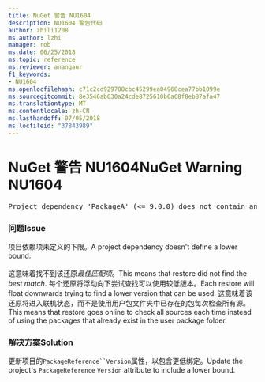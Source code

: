 ```yaml
---
title: NuGet 警告 NU1604
description: NU1604 警告代码
author: zhili1208
ms.author: lzhi
manager: rob
ms.date: 06/25/2018
ms.topic: reference
ms.reviewer: anangaur
f1_keywords:
- NU1604
ms.openlocfilehash: c71c2cd929708cbc45299ea04968cea77bb1099e
ms.sourcegitcommit: 8e3546ab630a24cde8725610b6a68f8eb87afa47
ms.translationtype: MT
ms.contentlocale: zh-CN
ms.lasthandoff: 07/05/2018
ms.locfileid: "37843989"
---
```

# <a name="nuget-warning-nu1604"></a><span data-ttu-id="e67c7-103">NuGet 警告 NU1604</span><span class="sxs-lookup"><span data-stu-id="e67c7-103">NuGet Warning NU1604</span></span>

<pre>Project dependency 'PackageA' (&lt;= 9.0.0) does not contain an inclusive lower bound. Include a lower bound in the dependency version to ensure consistent restore results.</pre>

### <a name="issue"></a><span data-ttu-id="e67c7-104">问题</span><span class="sxs-lookup"><span data-stu-id="e67c7-104">Issue</span></span>
<span data-ttu-id="e67c7-105">项目依赖项未定义的下限。</span><span class="sxs-lookup"><span data-stu-id="e67c7-105">A project dependency doesn't define a lower bound.</span></span><br/><br/><span data-ttu-id="e67c7-106">这意味着找不到该还原*最佳匹配项*。</span><span class="sxs-lookup"><span data-stu-id="e67c7-106">This means that restore did not find the *best match*.</span></span> <span data-ttu-id="e67c7-107">每个还原将浮动向下尝试查找可以使用较低版本。</span><span class="sxs-lookup"><span data-stu-id="e67c7-107">Each restore will float downwards trying to find a lower version that can be used.</span></span> <span data-ttu-id="e67c7-108">这意味着该还原将进入联机状态，而不是使用用户包文件夹中已存在的包每次检查所有源。</span><span class="sxs-lookup"><span data-stu-id="e67c7-108">This means that restore goes online to check all sources each time instead of using the packages that already exist in the user package folder.</span></span>

### <a name="solution"></a><span data-ttu-id="e67c7-109">解决方案</span><span class="sxs-lookup"><span data-stu-id="e67c7-109">Solution</span></span>
<span data-ttu-id="e67c7-110">更新项目的`PackageReference``Version`属性，以包含更低绑定。</span><span class="sxs-lookup"><span data-stu-id="e67c7-110">Update the project's `PackageReference` `Version` attribute to include a lower bound.</span></span>
